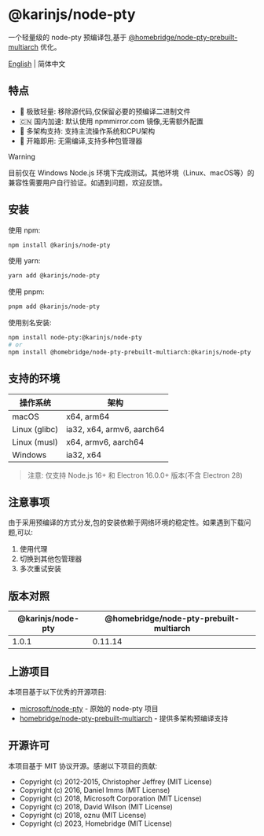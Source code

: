 # @karinjs/node-pty

一个轻量级的 node-pty 预编译包,基于 [@homebridge/node-pty-prebuilt-multiarch](https://github.com/homebridge/node-pty-prebuilt-multiarch) 优化。

[English](./README.en.md) | 简体中文

## 特点

- 🚀 极致轻量: 移除源代码,仅保留必要的预编译二进制文件
- 🇨🇳 国内加速: 默认使用 npmmirror.com 镜像,无需额外配置
- 💪 多架构支持: 支持主流操作系统和CPU架构
- 🔧 开箱即用: 无需编译,支持多种包管理器

> [!WARNING]  
> 目前仅在 Windows Node.js 环境下完成测试。其他环境（Linux、macOS等）的兼容性需要用户自行验证。如遇到问题，欢迎反馈。

## 安装

使用 npm:

```bash
npm install @karinjs/node-pty
```

使用 yarn:

```bash
yarn add @karinjs/node-pty
```

使用 pnpm:

```bash
pnpm add @karinjs/node-pty
```

使用别名安装:

```bash
npm install node-pty:@karinjs/node-pty
# or
npm install @homebridge/node-pty-prebuilt-multiarch:@karinjs/node-pty
```

## 支持的环境

| 操作系统      | 架构                      |
| ------------- | ------------------------- |
| macOS         | x64, arm64                |
| Linux (glibc) | ia32, x64, armv6, aarch64 |
| Linux (musl)  | x64, armv6, aarch64       |
| Windows       | ia32, x64                 |

> 注意: 仅支持 Node.js 16+ 和 Electron 16.0.0+ 版本(不含 Electron 28)

## 注意事项

由于采用预编译的方式分发,包的安装依赖于网络环境的稳定性。如果遇到下载问题,可以:

1. 使用代理
2. 切换到其他包管理器
3. 多次重试安装

## 版本对照

| @karinjs/node-pty | @homebridge/node-pty-prebuilt-multiarch |
| ----------------- | --------------------------------------- |
| 1.0.1             | 0.11.14                                 |

## 上游项目

本项目基于以下优秀的开源项目:

- [microsoft/node-pty](https://github.com/microsoft/node-pty) - 原始的 node-pty 项目
- [homebridge/node-pty-prebuilt-multiarch](https://github.com/homebridge/node-pty-prebuilt-multiarch) - 提供多架构预编译支持

## 开源许可

本项目基于 MIT 协议开源。感谢以下项目的贡献:

- Copyright (c) 2012-2015, Christopher Jeffrey (MIT License)
- Copyright (c) 2016, Daniel Imms (MIT License)
- Copyright (c) 2018, Microsoft Corporation (MIT License)
- Copyright (c) 2018, David Wilson (MIT License)
- Copyright (c) 2018, oznu (MIT License)
- Copyright (c) 2023, Homebridge (MIT License)

